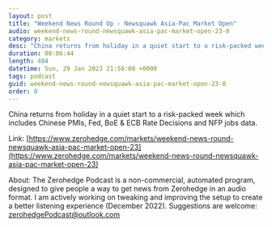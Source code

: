 ```yaml
---
layout: post
title: "Weekend News Round Up - Newsquawk Asia-Pac Market Open"
audio: weekend-news-round-newsquawk-asia-pac-market-open-23-0
category: markets
desc: "China returns from holiday in a quiet start to a risk-packed week which includes Chinese PMIs, Fed, BoE &amp; ECB Rate Decisions and NFP jobs data."
duration: 00:06:44
length: 404
datetime: Sun, 29 Jan 2023 21:58:00 +0000
tags: podcast
guid: weekend-news-round-newsquawk-asia-pac-market-open-23-0
order: 0
---
```

China returns from holiday in a quiet start to a risk-packed week which includes Chinese PMIs, Fed, BoE &amp; ECB Rate Decisions and NFP jobs data.

Link: [https://www.zerohedge.com/markets/weekend-news-round-newsquawk-asia-pac-market-open-23](https://www.zerohedge.com/markets/weekend-news-round-newsquawk-asia-pac-market-open-23)

About: The Zerohedge Podcast is a non-commercial, automated program, designed to give people a way to get news from Zerohedge in an audio format.  I am actively working on tweaking and improving the setup to create a better listening experience (December 2022).  Suggestions are welcome: [zerohedgePodcast@outlook.com](mailto:zerohedgePodcast@outlook.com)